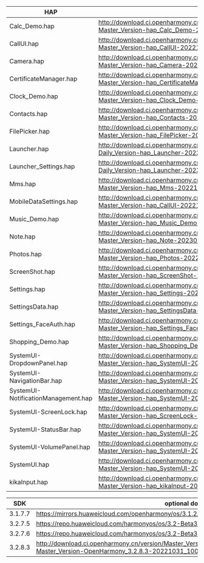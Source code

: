 | HAP | permanent archive addresses |
| - | - |
| Calc_Demo.hap | http://download.ci.openharmony.cn/version/Master_Version/hap_Calc_Demo/20221207_093308/version-Master_Version-hap_Calc_Demo-20221207_093308-hap_Calc_Demo.tar.gz |
| CallUI.hap | http://download.ci.openharmony.cn/version/Master_Version/hap_CallUI/20221124_163021/version-Master_Version-hap_CallUI-20221124_163021-hap_CallUI.tar.gz |
| Camera.hap | http://download.ci.openharmony.cn/version/Master_Version/hap_Camera/20221228_170611/version-Master_Version-hap_Camera-20221228_170611-hap_Camera.tar.gz |
| CertificateManager.hap | http://download.ci.openharmony.cn/version/Master_Version/hap_CertificateManager/20221219_100759/version-Master_Version-hap_CertificateManager-20221219_100759-hap_CertificateManager.tar.gz |
| Clock_Demo.hap | http://download.ci.openharmony.cn/version/Master_Version/hap_Clock_Demo/20221206_214559/version-Master_Version-hap_Clock_Demo-20221206_214559-hap_Clock_Demo.tar.gz |
| Contacts.hap | http://download.ci.openharmony.cn/version/Master_Version/hap_Contacts/20230110_121451/version-Master_Version-hap_Contacts-20230110_121451-hap_Contacts.tar.gz |
| FilePicker.hap | http://download.ci.openharmony.cn/version/Master_Version/hap_FilePicker/20221130_161532/version-Master_Version-hap_FilePicker-20221130_161532-hap_FilePicker.tar.gz |
| Launcher.hap | http://download.ci.openharmony.cn/version/Daily_Version/hap_Launcher/20230105_140939/version-Daily_Version-hap_Launcher-20230105_140939-hap_Launcher.tar.gz |
| Launcher_Settings.hap | http://download.ci.openharmony.cn/version/Daily_Version/hap_Launcher/20230105_140939/version-Daily_Version-hap_Launcher-20230105_140939-hap_Launcher.tar.gz |
| Mms.hap | http://download.ci.openharmony.cn/version/Master_Version/hap_Mms/20221124_161540/version-Master_Version-hap_Mms-20221124_161540-hap_Mms.tar.gz |
| MobileDataSettings.hap | http://download.ci.openharmony.cn/version/Master_Version/hap_CallUI/20221124_163021/version-Master_Version-hap_CallUI-20221124_163021-hap_CallUI.tar.gz |
| Music_Demo.hap | http://download.ci.openharmony.cn/version/Master_Version/hap_Music_Demo/20221206_214631/version-Master_Version-hap_Music_Demo-20221206_214631-hap_Music_Demo.tar.gz |
| Note.hap | http://download.ci.openharmony.cn/version/Master_Version/hap_Note/20230105_201432/version-Master_Version-hap_Note-20230105_201432-hap_Note.tar.gz |
| Photos.hap | http://download.ci.openharmony.cn/version/Master_Version/hap_Photos/20221230_141834/version-Master_Version-hap_Photos-20221230_141834-hap_Photos.tar.gz |
| ScreenShot.hap | http://download.ci.openharmony.cn/version/Master_Version/hap_ScreenShot/20221124_163242/version-Master_Version-hap_ScreenShot-20221124_163242-hap_ScreenShot.tar.gz |
| Settings.hap | http://download.ci.openharmony.cn/version/Master_Version/hap_Settings/20230103_191650/version-Master_Version-hap_Settings-20230103_191650-hap_Settings.tar.gz |
| SettingsData.hap | http://download.ci.openharmony.cn/version/Master_Version/hap_SettingsData/20230103_180849/version-Master_Version-hap_SettingsData-20230103_180849-hap_SettingsData.tar.gz |
| Settings_FaceAuth.hap | http://download.ci.openharmony.cn/version/Master_Version/hap_Settings_FaceAuth/20221212_164352/version-Master_Version-hap_Settings_FaceAuth-20221212_164352-hap_Settings_FaceAuth.tar.gz |
| Shopping_Demo.hap | http://download.ci.openharmony.cn/version/Master_Version/hap_Shopping_Demo/20221206_214614/version-Master_Version-hap_Shopping_Demo-20221206_214614-hap_Shopping_Demo.tar.gz |
| SystemUI-DropdownPanel.hap | http://download.ci.openharmony.cn/version/Master_Version/hap_SystemUI/20221124_165504/version-Master_Version-hap_SystemUI-20221124_165504-hap_SystemUI.tar.gz |
| SystemUI-NavigationBar.hap | http://download.ci.openharmony.cn/version/Master_Version/hap_SystemUI/20221124_165504/version-Master_Version-hap_SystemUI-20221124_165504-hap_SystemUI.tar.gz |
| SystemUI-NotificationManagement.hap | http://download.ci.openharmony.cn/version/Master_Version/hap_SystemUI/20221124_165504/version-Master_Version-hap_SystemUI-20221124_165504-hap_SystemUI.tar.gz |
| SystemUI-ScreenLock.hap | http://download.ci.openharmony.cn/version/Master_Version/hap_ScreenLock/20221213_152803/version-Master_Version-hap_ScreenLock-20221213_152803-hap_ScreenLock.tar.gz |
| SystemUI-StatusBar.hap | http://download.ci.openharmony.cn/version/Master_Version/hap_SystemUI/20221124_165504/version-Master_Version-hap_SystemUI-20221124_165504-hap_SystemUI.tar.gz |
| SystemUI-VolumePanel.hap | http://download.ci.openharmony.cn/version/Master_Version/hap_SystemUI/20221124_165504/version-Master_Version-hap_SystemUI-20221124_165504-hap_SystemUI.tar.gz |
| SystemUI.hap | http://download.ci.openharmony.cn/version/Master_Version/hap_SystemUI/20221124_165504/version-Master_Version-hap_SystemUI-20221124_165504-hap_SystemUI.tar.gz |
| kikaInput.hap | http://download.ci.openharmony.cn/version/Master_Version/hap_kikaInput/20221124_170235/version-Master_Version-hap_kikaInput-20221124_170235-hap_kikaInput.tar.gz |

| SDK | optional download urls |
| - | - |
| 3.1.7.7 | https://mirrors.huaweicloud.com/openharmony/os/3.1.2/sdk-patch/ohos-sdk-full.tar.gz |
| 3.2.7.5 | https://repo.huaweicloud.com/harmonyos/os/3.2-Beta3/ohos-sdk-windows_linux-full.tar.gz |
| 3.2.7.6 | https://repo.huaweicloud.com/harmonyos/os/3.2-Beta3/sdk-patch/ohos-sdk-full.tar.gz |
| 3.2.8.3 | http://download.ci.openharmony.cn/version/Master_Version/OpenHarmony_3.2.8.3/20221031_100640/version-Master_Version-OpenHarmony_3.2.8.3-20221031_100640-ohos-sdk-full.tar.gz |
